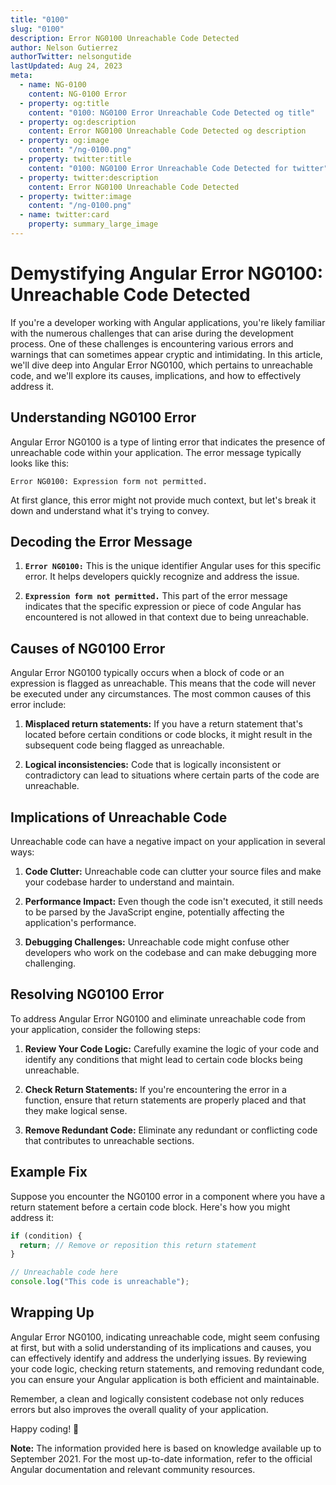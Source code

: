 ```yaml
---
title: "0100"
slug: "0100"
description: Error NG0100 Unreachable Code Detected
author: Nelson Gutierrez
authorTwitter: nelsongutide
lastUpdated: Aug 24, 2023
meta:
  - name: NG-0100
    content: NG-0100 Error
  - property: og:title
    content: "0100: NG0100 Error Unreachable Code Detected og title"
  - property: og:description
    content: Error NG0100 Unreachable Code Detected og description
  - property: og:image
    content: "/ng-0100.png"
  - property: twitter:title
    content: "0100: NG0100 Error Unreachable Code Detected for twitter"
  - property: twitter:description
    content: Error NG0100 Unreachable Code Detected
  - property: twitter:image
    content: "/ng-0100.png"
  - name: twitter:card
    property: summary_large_image
---
```


# Demystifying Angular Error NG0100: Unreachable Code Detected

If you're a developer working with Angular applications, you're likely familiar with the numerous challenges that can arise during the development process. One of these challenges is encountering various errors and warnings that can sometimes appear cryptic and intimidating. In this article, we'll dive deep into Angular Error NG0100, which pertains to unreachable code, and we'll explore its causes, implications, and how to effectively address it.

## Understanding NG0100 Error

Angular Error NG0100 is a type of linting error that indicates the presence of unreachable code within your application. The error message typically looks like this:

```
Error NG0100: Expression form not permitted.
```

At first glance, this error might not provide much context, but let's break it down and understand what it's trying to convey.

## Decoding the Error Message

1. **`Error NG0100:`** This is the unique identifier Angular uses for this specific error. It helps developers quickly recognize and address the issue.

2. **`Expression form not permitted.`** This part of the error message indicates that the specific expression or piece of code Angular has encountered is not allowed in that context due to being unreachable.

## Causes of NG0100 Error

Angular Error NG0100 typically occurs when a block of code or an expression is flagged as unreachable. This means that the code will never be executed under any circumstances. The most common causes of this error include:

1. **Misplaced return statements:** If you have a return statement that's located before certain conditions or code blocks, it might result in the subsequent code being flagged as unreachable.

2. **Logical inconsistencies:** Code that is logically inconsistent or contradictory can lead to situations where certain parts of the code are unreachable.

## Implications of Unreachable Code

Unreachable code can have a negative impact on your application in several ways:

1. **Code Clutter:** Unreachable code can clutter your source files and make your codebase harder to understand and maintain.

2. **Performance Impact:** Even though the code isn't executed, it still needs to be parsed by the JavaScript engine, potentially affecting the application's performance.

3. **Debugging Challenges:** Unreachable code might confuse other developers who work on the codebase and can make debugging more challenging.

## Resolving NG0100 Error

To address Angular Error NG0100 and eliminate unreachable code from your application, consider the following steps:

1. **Review Your Code Logic:** Carefully examine the logic of your code and identify any conditions that might lead to certain code blocks being unreachable.

2. **Check Return Statements:** If you're encountering the error in a function, ensure that return statements are properly placed and that they make logical sense.

3. **Remove Redundant Code:** Eliminate any redundant or conflicting code that contributes to unreachable sections.

## Example Fix

Suppose you encounter the NG0100 error in a component where you have a return statement before a certain code block. Here's how you might address it:

```typescript
if (condition) {
  return; // Remove or reposition this return statement
}

// Unreachable code here
console.log("This code is unreachable");
```

## Wrapping Up

Angular Error NG0100, indicating unreachable code, might seem confusing at first, but with a solid understanding of its implications and causes, you can effectively identify and address the underlying issues. By reviewing your code logic, checking return statements, and removing redundant code, you can ensure your Angular application is both efficient and maintainable.

Remember, a clean and logically consistent codebase not only reduces errors but also improves the overall quality of your application.

Happy coding! 🚀

**Note:** The information provided here is based on knowledge available up to September 2021. For the most up-to-date information, refer to the official Angular documentation and relevant community resources.
